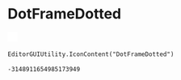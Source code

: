 # DotFrameDotted
![](/img/DotFrameDotted.png)

``` CSharp
EditorGUIUtility.IconContent("DotFrameDotted")
```
```
-3148911654985173949
```
